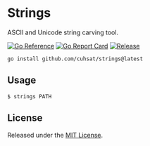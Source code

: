 # Strings
ASCII and Unicode string carving tool.

[![Go Reference](https://pkg.go.dev/badge/github.com/cuhsat/strings.svg)](https://pkg.go.dev/github.com/cuhsat/strings)
[![Go Report Card](https://goreportcard.com/badge/github.com/cuhsat/strings?style=flat-square)](https://goreportcard.com/report/github.com/cuhsat/strings)
[![Release](https://img.shields.io/github/release/cuhsat/strings.svg?style=flat-square)](https://github.com/cuhsat/strings/releases/latest)


```console
go install github.com/cuhsat/strings@latest
```

## Usage
```console
$ strings PATH
```

## License
Released under the [MIT License](LICENSE.md).